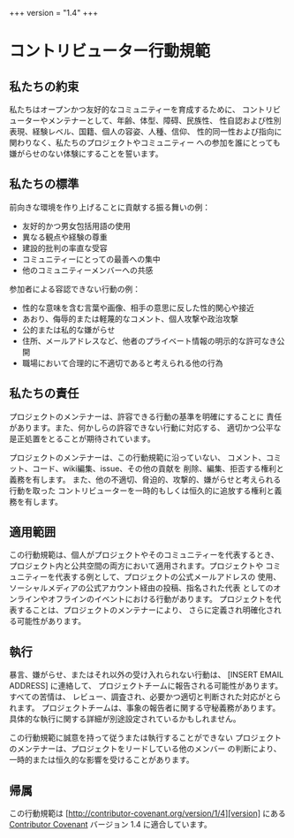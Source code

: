 +++
version = "1.4"
+++

# コントリビューター行動規範

## 私たちの約束

私たちはオープンかつ友好的なコミュニティーを育成するために、
コントリビューターやメンテナーとして、年齢、体型、障碍、民族性、
性自認および性別表現、経験レベル、国籍、個人の容姿、人種、信仰、
性的同一性および指向に関わりなく、私たちのプロジェクトやコミュニティー
への参加を誰にとっても嫌がらせのない体験にすることを誓います。

## 私たちの標準

前向きな環境を作り上げることに貢献する振る舞いの例：

* 友好的かつ男女包括用語の使用
* 異なる観点や経験の尊重
* 建設的批判の率直な受容
* コミュニティーにとっての最善への集中
* 他のコミュニティーメンバーへの共感

参加者による容認できない行動の例：

* 性的な意味を含む言葉や画像、相手の意思に反した性的関心や接近
* あおり、侮辱的または軽蔑的なコメント、個人攻撃や政治攻撃
* 公的または私的な嫌がらせ
* 住所、メールアドレスなど、他者のプライベート情報の明示的な許可なき公開
* 職場において合理的に不適切であると考えられる他の行為

## 私たちの責任

プロジェクトのメンテナーは、許容できる行動の基準を明確にすることに
責任があります。また、何かしらの許容できない行動に対応する、
適切かつ公平な是正処置をとることが期待されています。

プロジェクトのメンテナーは、この行動規範に沿っていない、
コメント、コミット、コード、wiki編集、issue、その他の貢献を
削除、編集、拒否する権利と義務を有します。
また、他の不適切、脅迫的、攻撃的、嫌がらせと考えられる行動を取った
コントリビューターを一時的もしくは恒久的に追放する権利と義務を有します。

## 適用範囲

この行動規範は、個人がプロジェクトやそのコミュニティーを代表するとき、
プロジェクト内と公共空間の両方において適用されます。プロジェクトや
コミュニティーを代表する例として、プロジェクトの公式メールアドレスの
使用、ソーシャルメディアの公式アカウント経由の投稿、指名された代表
としてのオンラインやオフラインのイベントにおける行動があります。
プロジェクトを代表することは、プロジェクトのメンテナーにより、
さらに定義され明確化される可能性があります。

## 執行

暴言、嫌がらせ、またはそれ以外の受け入れられない行動は、
[INSERT EMAIL ADDRESS] に連絡して、
プロジェクトチームに報告される可能性があります。すべての苦情は、
レビュー、調査され、必要かつ適切と判断された対応がとられます。
プロジェクトチームは、事象の報告者に関する守秘義務があります。
具体的な執行に関する詳細が別途設定されているかもしれません。

この行動規範に誠意を持って従うまたは執行することができない
プロジェクトのメンテナーは、プロジェクトをリードしている他のメンバー
の判断により、一時的または恒久的な影響を受けることがあります。

## 帰属

この行動規範は
[http://contributor-covenant.org/version/1/4][version] にある
[Contributor Covenant][homepage] バージョン 1.4 に適合しています。

[homepage]: http://contributor-covenant.org
[version]: http://contributor-covenant.org/version/1/4/
